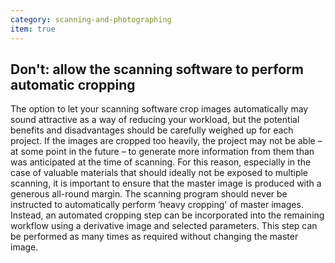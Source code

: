 ```yaml
---
category: scanning-and-photographing
item: true
---
```



## Don't: allow the scanning software to perform automatic cropping
The option to let your scanning software crop images automatically may sound attractive as a way of reducing your workload, but the potential benefits and disadvantages should be carefully weighed up for each project. If the images are cropped too heavily, the project may not be able – at some point in the future – to generate more information from them than was anticipated at the time of scanning. For this reason, especially in the case of valuable materials that should ideally not be exposed to multiple scanning, it is important to ensure that the master image is produced with a generous all-round margin.
The scanning program should never be instructed to automatically perform ‘heavy cropping' of master images. Instead, an automated cropping step can be incorporated into the remaining workflow using a derivative image and selected parameters. This step can be performed as many times as required without changing the master image.
